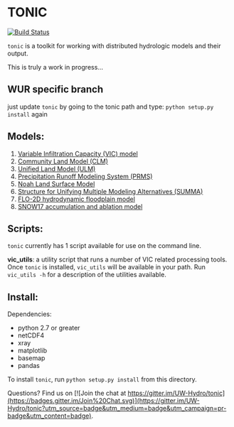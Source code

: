 TONIC
=====

[![Build Status](https://travis-ci.org/UW-Hydro/tonic.svg?branch=develop)](https://travis-ci.org/UW-Hydro/tonic)

`tonic` is a toolkit for working with distributed hydrologic models and their output.

This is truly a work in progress...

## WUR specific branch
just update `tonic` by going to the tonic path and type:
`python setup.py install` again

## Models:
1. [Variable Infiltration Capacity (VIC) model](https://github.com/UW-Hydro/VIC)
1. [Community Land Model (CLM)](http://www.cgd.ucar.edu/tss/clm/)
1. [Unified Land Model (ULM)](https://github.com/UW-Hydro/ULM)
1. [Precipitation Runoff Modeling System (PRMS)](http://wwwbrr.cr.usgs.gov/projects/SW_MoWS/PRMS.html)
1. [Noah Land Surface Model](http://www.ral.ucar.edu/research/land/technology/lsm.php)
1. [Structure for Unifying Multiple Modeling Alternatives (SUMMA)](http://www.ral.ucar.edu/projects/summa/)
1. [FLO-2D hydrodynamic floodplain model](http://www.flo-2d.com/)
1. [SNOW17 accumulation and ablation model](http://www.nws.noaa.gov/oh/hrl/nwsrfs/users_manual/part2/_pdf/22snow17.pdf)

## Scripts:
`tonic` currently has 1 script available for use on the command line.

**vic_utils**: a utility script that runs a number of VIC related processing tools. Once `tonic` is installed, `vic_utils` will be available in your path. Run `vic_utils -h` for a description of the utilities available.

## Install:
Dependencies:
- python 2.7 or greater
- netCDF4
- xray
- matplotlib
- basemap
- pandas

To install `tonic`, run `python setup.py install` from this directory.

Questions? Find us on [![Join the chat at https://gitter.im/UW-Hydro/tonic](https://badges.gitter.im/Join%20Chat.svg)](https://gitter.im/UW-Hydro/tonic?utm_source=badge&utm_medium=badge&utm_campaign=pr-badge&utm_content=badge).
